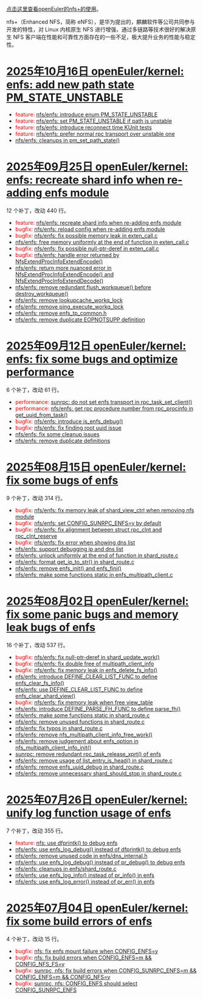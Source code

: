 [点击这里查看openEuler的nfs+的使用](https://chenxiaosong.com/course/nfs/openeuler-enfs.html)。

nfs+（Enhanced NFS，简称 eNFS），是华为提出的，麒麟软件等公司共同参与开发的特性，对 Linux 内核原生 NFS 进行增强，通过多链路等技术很好的解决原生 NFS 客户端在性能和可靠性方面存在的一些不足，极大提升业务的性能与稳定性。

# [2025年10月16日 openEuler/kernel: enfs: add new path state PM_STATE_UNSTABLE](https://gitee.com/openeuler/kernel/pulls/18249/commits)

- <span style="color:red">feature: </span>[nfs/enfs: introduce enum PM_STATE_UNSTABLE](https://gitee.com/openeuler/kernel/commit/9220b0cf32cfb5c0f0eb8777298a77875d896267)
- <span style="color:red">feature: </span>[nfs/enfs: set PM_STATE_UNSTABLE if path is unstable](https://gitee.com/openeuler/kernel/commit/e961e79037beaa80d7709dd8ae2bf682263ce537)
- <span style="color:red">feature: </span>[nfs/enfs: introduce reconnect time KUnit tests](https://gitee.com/openeuler/kernel/commit/1c9eb515727c21c6c7b8212f40c006d656473bb6)
- <span style="color:red">feature: </span>[nfs/enfs: prefer normal rpc transport over unstable one](https://gitee.com/openeuler/kernel/commit/456df8f077c45533e49990364a9594008f9df8e8)
- [nfs/enfs: cleanups in pm_set_path_state()](https://gitee.com/openeuler/kernel/commit/b46237072d129a16a1ad2d671fab93ada3ff04bc)

# [2025年09月25日 openEuler/kernel: enfs: recreate shard info when re-adding enfs module](https://gitee.com/openeuler/kernel/pulls/17973/commits)

12 个补丁，改动 440 行。
<!--
4 +7  +16 +9  +6 +12  = 54
15+355+537+314+61+440 = 1722
-->

- <span style="color:red">feature: </span>[nfs/enfs: recreate shard info when re-adding enfs module](https://gitee.com/openeuler/kernel/commit/01f8a9007306f71ce2f9d1642d0de754b976c353)
- <span style="color:red">bugfix: </span>[nfs/enfs: reload config when re-adding enfs module](https://gitee.com/openeuler/kernel/commit/c83bfa180d2e2a0b9f1a39cc641b4b4839f5d8b3)
- <span style="color:red">bugfix: </span>[nfs/enfs: fix possible memory leak in exten_call.c](https://gitee.com/openeuler/kernel/commit/b31506834cd780cb0574b0d48c85cffabf73e6ca)
- [nfs/enfs: free memory uniformly at the end of function in exten_call.c](https://gitee.com/openeuler/kernel/commit/b6300d7bb68a616ffa9ee278daead4cb3e9698c1)
- <span style="color:red">bugfix: </span>[nfs/enfs: fix possible null-ptr-deref in exten_call.c](https://gitee.com/openeuler/kernel/commit/ba6ad67f35cf88bfc9036cd7c30a23957a7b38b4)
- <span style="color:red">bugfix: </span>[nfs/enfs: handle error returned by NfsExtendProcInfoExtendEncode()](https://gitee.com/openeuler/kernel/commit/d2f0e013f9f87e5d60f65602517fa9837cde5e12)
- [nfs/enfs: return more nuanced error in NfsExtendProcInfoExtendEncode() and NfsExtendProcInfoExtendDecode()](https://gitee.com/openeuler/kernel/commit/965d05feb591c2675cdcc15d4f23f1d3ca8e8610)
- [nfs/enfs: remove redundant flush_workqueue() before destroy_workqueue()](https://gitee.com/openeuler/kernel/commit/6887a78ae29e55d6bb8d99177afd2e0dc0bbe424)
- [nfs/enfs: remove lookupcache_workq_lock](https://gitee.com/openeuler/kernel/commit/8f2393a3b9b05e718df2a9bee9aafc94546b61b0)
- [nfs/enfs: remove ping_execute_workq_lock](https://gitee.com/openeuler/kernel/commit/2ce743a252aa9f7b58e7d42ae65e936c440d67b9)
- [nfs/enfs: remove enfs_tp_common.h](https://gitee.com/openeuler/kernel/commit/5797e07079ce65c21872506f9fc8cda9cc413c55)
- [nfs/enfs: remove duplicate EOPNOTSUPP definition](https://gitee.com/openeuler/kernel/commit/9b3a7b07e0df58566869da185945346f43a358f9)

# [2025年09月12日 openEuler/kernel: enfs: fix some bugs and optimize performance](https://gitee.com/openeuler/kernel/pulls/17898/commits)

6 个补丁，改动 61 行。
<!--
4 +7  +16 +9  +6
15+355+537+314+61
-->

- <span style="color:red">performance: </span>[sunrpc: do not set enfs transport in rpc_task_set_client()](https://gitee.com/openeuler/kernel/commit/24f295baf843a8d506ea8ff7c14f9435b8f9a62b)
- <span style="color:red">performance: </span>[nfs/enfs: get rpc procedure number from rpc_procinfo in get_uuid_from_task()](https://gitee.com/openeuler/kernel/commit/0e7a7ac732578ca804d5d81b26ef88869669d5a6)
- <span style="color:red">bugfix: </span>[nfs/enfs: introduce is_enfs_debug()](https://gitee.com/openeuler/kernel/commit/0fbb6e383e6818e7f24f90388d061f020f9640b0)
- <span style="color:red">bugfix: </span>[nfs/enfs: fix finding root uuid issue](https://gitee.com/openeuler/kernel/commit/96155a2ffed0ef662cfb6f30c9eaf575d19c9cc0)
- [nfs/enfs: fix some cleanup issues](https://gitee.com/openeuler/kernel/commit/22519a440ab80af2f3c8530aec7a4a1b3c9892ea)
- [nfs/enfs: remove duplicate definitions](https://gitee.com/openeuler/kernel/commit/960de6c02b85577e9b2851bcf1ef42a8c4b5376f)

# [2025年08月15日 openEuler/kernel: fix some bugs of enfs](https://gitee.com/openeuler/kernel/pulls/17479/commits)

9 个补丁，改动 314 行。
<!--
4 +7  +16 +9
15+355+537+314
-->

- <span style="color:red">bugfix: </span>[nfs/enfs: fix memory leak of shard_view_ctrl when removing nfs module](https://gitee.com/openeuler/kernel/commit/068e87b7ffc2d168cedd409e48e262b8dc0b9017)
- <span style="color:red">bugfix: </span>[nfs/enfs: set CONFIG_SUNRPC_ENFS=y by default](https://gitee.com/openeuler/kernel/commit/0b85eddf5ae7ab0cf1aec485e0e2fbd13b38ff1b)
- <span style="color:red">bugfix: </span>[nfs/enfs: fix alignment between struct rpc_clnt and rpc_clnt_reserve](https://gitee.com/openeuler/kernel/commit/59da5fcc7897637e47a2f7c63535379b01e26909)
- <span style="color:red">bugfix: </span>[nfs/enfs: fix error when showing dns list](https://gitee.com/openeuler/kernel/commit/ef21a71a781b6fb424d5aa0229b37be4788e3136)
- [nfs/enfs: support debugging ip and dns list](https://gitee.com/openeuler/kernel/commit/7d7c14ce5591646018ff176c1e232eef23c332fb)
- [nfs/enfs: unlock uniformly at the end of function in shard_route.c](https://gitee.com/openeuler/kernel/commit/c214f46042043f23f8b916a8f7275dc49c773999)
- [nfs/enfs: format get_ip_to_str() in shard_route.c](https://gitee.com/openeuler/kernel/commit/c591cbd938429333b46451adc60a30c967b50e33)
- [nfs/enfs: remove enfs_init() and enfs_fini()](https://gitee.com/openeuler/kernel/commit/5c582afec12819031e40ac56ad6f77adccfde048)
- [nfs/enfs: make some functions static in enfs_multipath_client.c](https://gitee.com/openeuler/kernel/commit/bc954e6ba5c80f2f7fafde7cd2eb818628421786)

# [2025年08月02日 openEuler/kernel: fix some panic bugs and memory leak bugs of enfs](https://gitee.com/openeuler/kernel/pulls/17205/commits)

16 个补丁，改动 537 行。
<!--
4 +7  +16
15+355+537
-->

- <span style="color:red">bugfix: </span>[nfs/enfs: fix null-ptr-deref in shard_update_work()](https://gitee.com/openeuler/kernel/commit/b29f941d7c6454ae39e85a23d8a004f47b274505)
- <span style="color:red">bugfix: </span>[nfs/enfs: fix double free of multipath_client_info](https://gitee.com/openeuler/kernel/commit/d6f01631a69cbca08be0157a09f30a93283c50d4)
- <span style="color:red">bugfix: </span>[nfs/enfs: fix memory leak in enfs_delete_fs_info()](https://gitee.com/openeuler/kernel/commit/f42fc08b94165563565d2c3cfda2bf208b2579cd)
- [nfs/enfs: introduce DEFINE_CLEAR_LIST_FUNC to define enfs_clear_fs_info()](https://gitee.com/openeuler/kernel/commit/2d5981287b67cc1a5d9231bff267f90001251ba3)
- [nfs/enfs: use DEFINE_CLEAR_LIST_FUNC to define enfs_clear_shard_view()](https://gitee.com/openeuler/kernel/commit/c91d7a809058cb3e7dfe883f7273d2f3e4dfea5a)
- <span style="color:red">bugfix: </span>[nfs/enfs: fix memory leak when free view_table](https://gitee.com/openeuler/kernel/commit/ca593c48d1e16a8143aa02ec6f8234d1a05af45e)
- [nfs/enfs: introduce DEFINE_PARSE_FH_FUNC to define parse_fh()](https://gitee.com/openeuler/kernel/commit/341daeb30f7a89cce5b355a537c49064ccd6a0cf)
- [nfs/enfs: make some functions static in shard_route.c](https://gitee.com/openeuler/kernel/commit/219d679b1436559ee1997f657294a29631f3dfbc)
- [nfs/enfs: remove unused functions in shard_route.c](https://gitee.com/openeuler/kernel/commit/a08dbac46462aacf6b2d34dd69b7b93c67383442)
- [nfs/enfs: fix typos in shard_route.c](https://gitee.com/openeuler/kernel/commit/fddc2e489dfbdc50e57d1716641fdaad54a6bf04)
- [nfs/enfs: remove nfs_multipath_client_info_free_work()](https://gitee.com/openeuler/kernel/commit/d11adecaa2cf72263a972a7348377c7c92e50ee4)
- [nfs/enfs: remove judgement about enfs_option in nfs_multipath_client_info_init()](https://gitee.com/openeuler/kernel/commit/1b175bd74767555c8d096ff44483834b78921ec9)
- [sunrpc: remove redundant rpc_task_release_xprt() of enfs](https://gitee.com/openeuler/kernel/commit/918127ac2167cf836ce2ebcb3b15665584bccb77)
- [nfs/enfs: remove usage of list_entry_is_head() in shard_route.c](https://gitee.com/openeuler/kernel/commit/23ee6e77f816d7527aa8a0eb7bf7bcce88d99db9)
- [nfs/enfs: remove enfs_uuid_debug in shard_route.c](https://gitee.com/openeuler/kernel/commit/11caad69b1bff61d4b809a8126e866cfab81e34e)
- [nfs/enfs: remove unnecessary shard_should_stop in shard_route.c](https://gitee.com/openeuler/kernel/commit/0f58edce86117b769f8e675a2265336676c780c1)

# [2025年07月26日 openEuler/kernel: unify log function usage of enfs](https://gitee.com/openeuler/kernel/pulls/17266/commits)

7 个补丁，改动 355 行。
<!--
4 +7
15+355
-->

<!--
搜索日志函数:
  - git diff 搜索: dprintk|dfprintk|pr_info|pr_err|pr_debug
  - vim 搜索: dprintk\|dfprintk\|pr_info\|pr_err\|pr_debug
  - grep: grep -E dprintk\|dfprintk\|pr_info\|pr_err\|pr_debug
-->

- <span style="color:red">feature: </span>[nfs: use dfprintk() to debug enfs](https://gitee.com/openeuler/kernel/commit/e6faa11b29056bfdd959b913c1da731f3f8f5770)
- [nfs/enfs: use enfs_log_debug() instead of dfprintk() to debug enfs](https://gitee.com/openeuler/kernel/commit/74cbdf25fcf1cd15c2a2de1050f8b42bd93aa9d2)
- [nfs/enfs: remove unused code in enfs/dns_internal.h](https://gitee.com/openeuler/kernel/commit/28504d23f7771a50d8bbdd1882854861ea41feb6)
- [nfs/enfs: use enfs_log_debug() instead of pr_debug() to debug enfs](https://gitee.com/openeuler/kernel/commit/fac67ff637aa9d6301bb948bdb201416a7b2405f)
- [nfs/enfs: cleanups in enfs/shard_route.c](https://gitee.com/openeuler/kernel/commit/4fa937704cd76e82c6c91fe28e9a816aab3b690c)
- [nfs/enfs: use enfs_log_info() instead of pr_info() in enfs](https://gitee.com/openeuler/kernel/commit/de09a3d1076cccbce3970d3ee1008c6f6101e9b8)
- [nfs/enfs: use enfs_log_error() instead of pr_err() in enfs](https://gitee.com/openeuler/kernel/commit/69ccb9f7620d556dc3cd02572d34b145564d8591)

# [2025年07月04日 openEuler/kernel: fix some build errors of enfs](https://gitee.com/openeuler/kernel/pulls/16891/commits)

4 个补丁，改动 15 行。

- <span style="color:red">bugfix: </span>[nfs: fix enfs mount failure when CONFIG_ENFS=y](https://gitee.com/openeuler/kernel/commit/f4f81ee1ead7362e5bb0b6b2fdebb3049cbaa76e)
- <span style="color:red">bugfix: </span>[nfs: fix build errors when CONFIG_ENFS=m && CONFIG_NFS_FS=y](https://gitee.com/openeuler/kernel/commit/53806d18641c15b833cd6f4f7c540c3018099d7f)
- <span style="color:red">bugfix: </span>[sunrpc, nfs: fix build errors when CONFIG_SUNRPC_ENFS=m && CONFIG_ENFS=m && CONFIG_NFS=y](https://gitee.com/openeuler/kernel/commit/2b5eae5c990f2df1de43dbae22fd46ebab87a3af)
- <span style="color:red">bugfix: </span>[sunrpc, nfs: CONFIG_ENFS should select CONFIG_SUNRPC_ENFS](https://gitee.com/openeuler/kernel/commit/9ec2dde4a003ebdebab8bf6f54e2c96c229b85ce)

